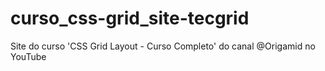 # curso_css-grid_site-tecgrid
Site do curso 'CSS Grid Layout - Curso Completo' do canal @Origamid no YouTube
